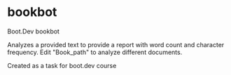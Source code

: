 # bookbot
Boot.Dev bookbot  
  
Analyzes a provided text to provide a report with word count and character frequency. Edit "Book_path" to analyze different documents.  

Created as a task for boot.dev course